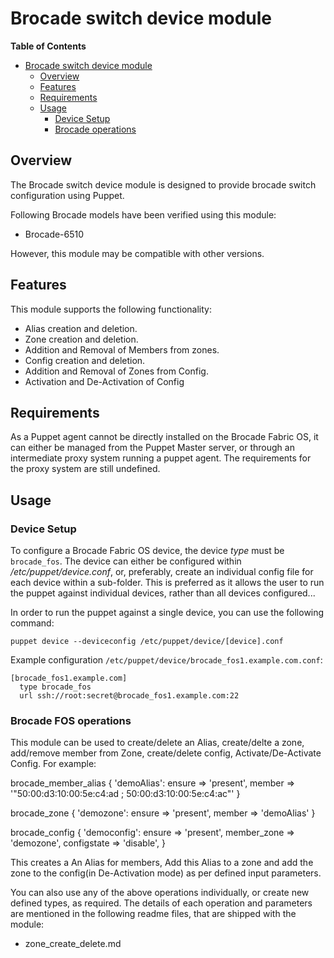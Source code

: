 # Brocade switch device module

**Table of Contents**

- [Brocade switch device module](#Brocade-network-device-module)
	- [Overview](#overview)
	- [Features](#features)
	- [Requirements](#requirements)
	- [Usage](#usage)
		- [Device Setup](#device-setup)
		- [Brocade operations](#Brocade-operations)

## Overview
The Brocade switch device module is designed to provide brocade switch configuration using Puppet.

Following Brocade models have been verified using this module:
- Brocade-6510

However, this module may be compatible with other versions.

## Features
This module supports the following functionality:

 * Alias creation and deletion.
 * Zone creation and deletion.
 * Addition and Removal of Members from zones.
 * Config creation and deletion.
 * Addition and Removal of Zones from Config.
 * Activation and De-Activation of Config
 

## Requirements
As a Puppet agent cannot be directly installed on the Brocade Fabric OS, it can either be managed from the Puppet Master server,
or through an intermediate proxy system running a puppet agent. The requirements for the proxy system are still undefined.

## Usage

### Device Setup
To configure a Brocade Fabric OS device, the device *type* must be `brocade_fos`.
The device can either be configured within */etc/puppet/device.conf*, or, preferably, create an individual config file for each device within a sub-folder.
This is preferred as it allows the user to run the puppet against individual devices, rather than all devices configured...

In order to run the puppet against a single device, you can use the following command:

    puppet device --deviceconfig /etc/puppet/device/[device].conf

Example configuration `/etc/puppet/device/brocade_fos1.example.com.conf`:

    [brocade_fos1.example.com]
      type brocade_fos
      url ssh://root:secret@brocade_fos1.example.com:22

### Brocade FOS operations
This module can be used to create/delete an Alias, create/delte a zone, add/remove member from Zone, create/delete config, Activate/De-Activate Config.
For example: 

   brocade_member_alias { 'demoAlias':
    ensure => 'present',
    member => '"50:00:d3:10:00:5e:c4:ad ; 50:00:d3:10:00:5e:c4:ac"'
  }


  brocade_zone { 'demozone':
    ensure => 'present',
    member => 'demoAlias'
  }

 brocade_config { 'democonfig':
   ensure => 'present',
   member_zone => 'demozone',
   configstate => 'disable',
  }


This creates a An Alias for members, Add this Alias to a zone and add the zone to the config(in De-Activation mode) as per defined input parameters.

You can also use any of the above operations individually, or create new defined types, as required. The details of each operation and parameters 
are mentioned in the following readme files, that are shipped with the module:

  - zone_create_delete.md
  
